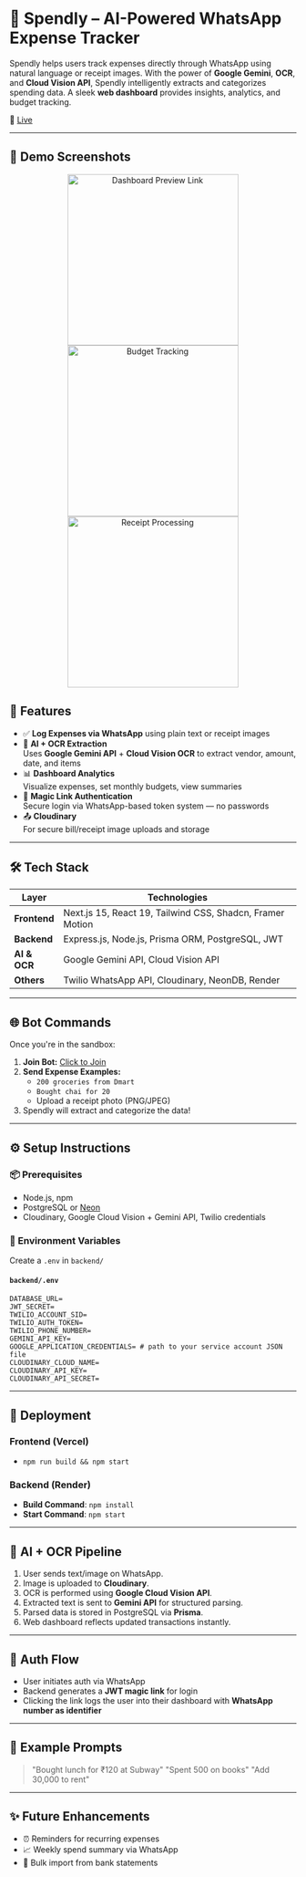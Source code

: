 # 💸 Spendly – AI-Powered WhatsApp Expense Tracker

Spendly helps users track expenses directly through WhatsApp using natural language or receipt images. With the power of **Google Gemini**, **OCR**, and **Cloud Vision API**, Spendly intelligently extracts and categorizes spending data. A sleek **web dashboard** provides insights, analytics, and budget tracking.

🔗 [Live](https://spendly.ketankumavat.me)

---

## 📸 Demo Screenshots

<div align="center">
  <img src="client/public/1.jpg" alt="Dashboard Preview Link" width="300" />
  <img src="client/public/2.jpg" alt="Budget Tracking" width="300" />
  <img src="client/public/3.jpg" alt="Receipt Processing" width="300" />
</div>

## 🚀 Features

-   ✅ **Log Expenses via WhatsApp** using plain text or receipt images
-   🧠 **AI + OCR Extraction**  
    Uses **Google Gemini API** + **Cloud Vision OCR** to extract vendor, amount, date, and items
-   📊 **Dashboard Analytics**  
    Visualize expenses, set monthly budgets, view summaries
-   🔐 **Magic Link Authentication**  
    Secure login via WhatsApp-based token system — no passwords
-   📤 **Cloudinary**  
    For secure bill/receipt image uploads and storage

---

## 🛠️ Tech Stack

| Layer        | Technologies                                              |
| ------------ | --------------------------------------------------------- |
| **Frontend** | Next.js 15, React 19, Tailwind CSS, Shadcn, Framer Motion |
| **Backend**  | Express.js, Node.js, Prisma ORM, PostgreSQL, JWT          |
| **AI & OCR** | Google Gemini API, Cloud Vision API                       |
| **Others**   | Twilio WhatsApp API, Cloudinary, NeonDB, Render           |

---

## 🌐 Bot Commands

Once you're in the sandbox:

1. **Join Bot:** [Click to Join](https://wa.me/14155238886?text=join%20hold-seed)
2. **Send Expense Examples:**
    - `200 groceries from Dmart`
    - `Bought chai for 20`
    - Upload a receipt photo (PNG/JPEG)
3. Spendly will extract and categorize the data!

---

## ⚙️ Setup Instructions

### 📦 Prerequisites

-   Node.js, npm
-   PostgreSQL or [Neon](https://neon.tech)
-   Cloudinary, Google Cloud Vision + Gemini API, Twilio credentials

### 🔑 Environment Variables

Create a `.env` in `backend/`

#### `backend/.env`

```env
DATABASE_URL=
JWT_SECRET=
TWILIO_ACCOUNT_SID=
TWILIO_AUTH_TOKEN=
TWILIO_PHONE_NUMBER=
GEMINI_API_KEY=
GOOGLE_APPLICATION_CREDENTIALS= # path to your service account JSON file
CLOUDINARY_CLOUD_NAME=
CLOUDINARY_API_KEY=
CLOUDINARY_API_SECRET=
```

---

## 🚀 Deployment

### Frontend (Vercel)

-   `npm run build && npm start`

### Backend (Render)

-   **Build Command**: `npm install`
-   **Start Command**: `npm start`

---

## 📖 AI + OCR Pipeline

1. User sends text/image on WhatsApp.
2. Image is uploaded to **Cloudinary**.
3. OCR is performed using **Google Cloud Vision API**.
4. Extracted text is sent to **Gemini API** for structured parsing.
5. Parsed data is stored in PostgreSQL via **Prisma**.
6. Web dashboard reflects updated transactions instantly.

---

## 👤 Auth Flow

-   User initiates auth via WhatsApp
-   Backend generates a **JWT magic link** for login
-   Clicking the link logs the user into their dashboard with **WhatsApp number as identifier**

---

## 🧠 Example Prompts

> "Bought lunch for ₹120 at Subway"
> "Spent 500 on books"
> "Add 30,000 to rent"

---

## ✨ Future Enhancements

-   ⏰ Reminders for recurring expenses
-   📈 Weekly spend summary via WhatsApp
-   🧾 Bulk import from bank statements

